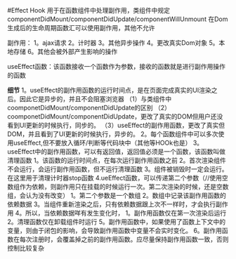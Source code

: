 #Effect Hook
用于在函数组件中处理副作用，类组件中规定componentDidMount/componentDidUpdate/componentWillUnmount 在Dom 生成后的生命周期函数汇可以使用副作用，其他不允许

副作用：
1。ajax请求
2。计时器
3。其他异步操作
4。更改真实Dom对象
5。本地存储
6。其他会被外部产生影响的操作

useEffect函数：该函数接收一个函数作为参数，接收的函数就是进行副作用操作的函数

**细节**
1。useEffect的副作用函数的运行时间点，是在页面完成真实的UI渲染之后。因此它是异步的，并且不会阻塞浏览器
    （1）与类组件中coomponetDidMount/componentDidUpdate的区别
    （2）coomponetDidMount/componentDidUpdate，更改了真实的DOM但用户还没看到UI更新的时候执行，同步的。
    （3）useEffect的副作用函数，更改了真实但DOM，并且看到了UI更新的时候执行，异步的。
2。每个函数组件中可以多次使用useEffect,但不要放入循环/判断等代码块中（其他等HOOk也是）
3。useEffect中的副作用函数，可以有返回值，返回值必须是一个函数，该函数叫做清理函数
    1。该函数的运行时间点，在每次运行副作用函数之前
    2。首次渲染组件不会运行，会运行副作用函数，但不运行清理函数
    3。组件被销毁时一定会运行。
    在这里用于清理计时器stop函数
4.ueEffect函数，可以传递第二个参数（//使用空数组作为依赖，则副作用只在挂载的时候运行一次。第二次渲染的时候，还是空数组，会认为没有改变）
    1。第二个参数是一个数组
    2。数组中记录该副作用函数的依赖数据
    3。当组件重新渲染之后，只有依赖数据跟上次不一样时，才会执行副作用
    4。所以，当依赖数据咩有发生变化时，
        1。副作用函数仅在第一次渲染后运行
        2。清理函数仅在卸载组件时运行
5。副作用函数中，如果使用了函数上下文中的变量，则由于闭包的影响，会导致副作用函数中变量不会实时变化。
6。副作用函数在每次注册时，会覆盖掉之前的副作用函数。应尽量保持副作用函数一致，否则控制比较复杂 
